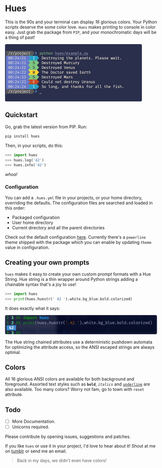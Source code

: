 # Hues

This is the 90s and your terminal can display _16_ glorious colors.
Your Python scripts deserve the some color love. `Hues` makes printing
to console in color easy. Just grab the package from `PIP`, and your
monochromatic days will be a thing of past!


![Preview](docs/preview.jpg)


## Quickstart

Go, grab the latest version from PIP. Run:

```bash
pip install hues
```

Then, in your scripts, do this:

```python
>>> import hues
>>> hues.log('42')
>>> hues.info('42')
```

_whoa!_

### Configuration

You can add a `.hues.yml` file in your projects, or your home directory,
overriding the defaults. The configuration files are searched and loaded
in this order:

- Packaged configuration
- User home directory
- Current directory and all the parent directories

Check out the default configuration [here](hues/.hues.yml).
Currently there's a `powerline` theme shipped with the package which
you can enable by updating `theme` value in configuration.


## Creating your own prompts

`hues` makes it easy to create your own custom prompt formats with a
Hue String. Hue string is a thin wrapper around Python strings adding
a chainable syntax that's a joy to use!

```python
>>> import hues
>>> print(hues.huestr(' 42 ').white.bg_blue.bold.colorized)
```

It does exactly what it says:

![Example](docs/example-custom.jpg)

The Hue string chained attributes use a deterministic pushdown automata
for optimizing the attribute access, so the ANSI escaped strings are
always optimal.


## Colors

All 16 glorious ANSI colors are available for both background and foreground. Assorted text styles such as **`bold`**, _`italics`_ and <u>`underline`</u> are also available. Too many colors? Worry not fam, go to town with `reset` attribute.


## Todo
- [ ] More Documentation.
- [ ] Unicorns required.

Please contribute by opening issues, suggestions and patches.

If you like `hues` or use it in your project, I'd love to hear about it!
Shout at me on [tumblr](//doom.noop.pw) or send me an email.


> Back in my days, we didn't even have colors!
